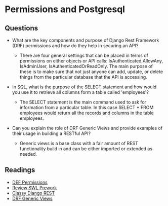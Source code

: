 # Permissions and Postgresql

## Questions

* What are the key components and purpose of Django Rest Framework (DRF) permissions and how do they help in securing an API?
  * There are four general settings that can be placed in terms of permissions on either objects or API calls: IsAuthenticated,AllowAny, IsAdminUser, IsAuthenticatedOrReadOnly. The main purpose of these is to make sure that not just anyone can add, update, or delete things from the particular database that the API is accessing.

* In SQL, what is the purpose of the SELECT statement and how would you use it to retrieve all columns form a table called 'employees'?
  * The SELECT statement is the main command used to ask for information from a particular table. In this case SELECT * FROM employees would return all the records and columns in the table employees.

* Can you explain the role of DRF Generic Views and provide examples of their usage in building a RESTful API?
  * Generic views is a base class with a fair amount of REST functionality build in and can be either imported or extended as needed.

## Readings

* [DEF Permissions](https://www.django-rest-framework.org/api-guide/permissions/)
* [Review SWL Prework](https://codefellows.github.io/common_curriculum/prework/SQL)
* [Classy Django REST](http://www.cdrf.co/)
* [DRF Generic Views](https://www.django-rest-framework.org/api-guide/generic-views/)
